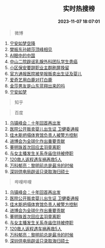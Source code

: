 <div align="center"><h2>实时热搜榜</h2><h4>2023-11-07 18:07:01</h4></div>

> 微博  

1. [宁安如梦空降](https://s.weibo.com/weibo?q=%23%E5%AE%81%E5%AE%89%E5%A6%82%E6%A2%A6%E7%A9%BA%E9%99%8D%23&t=31&band_rank=1&Refer=top)<br />
2. [樊振东孙颖莎顶峰相见](https://s.weibo.com/weibo?q=%23%E6%A8%8A%E6%8C%AF%E4%B8%9C%E5%AD%99%E9%A2%96%E8%8E%8E%E9%A1%B6%E5%B3%B0%E7%9B%B8%E8%A7%81%23&t=31&band_rank=2&Refer=top)<br />
3. [AI眼中的中国](https://s.weibo.com/weibo?q=%23AI%E7%9C%BC%E4%B8%AD%E7%9A%84%E4%B8%AD%E5%9B%BD%23&t=31&band_rank=3&Refer=top)<br />
4. [中山二院辟谣乳腺外科团队学生患癌](https://s.weibo.com/weibo?q=%23%E4%B8%AD%E5%B1%B1%E4%BA%8C%E9%99%A2%E8%BE%9F%E8%B0%A3%E4%B9%B3%E8%85%BA%E5%A4%96%E7%A7%91%E5%9B%A2%E9%98%9F%E5%AD%A6%E7%94%9F%E6%82%A3%E7%99%8C%23&t=31&band_rank=4&Refer=top)<br />
5. [小区保安要辞职业主群刷屏挽留](https://s.weibo.com/weibo?q=%23%E5%B0%8F%E5%8C%BA%E4%BF%9D%E5%AE%89%E8%A6%81%E8%BE%9E%E8%81%8C%E4%B8%9A%E4%B8%BB%E7%BE%A4%E5%88%B7%E5%B1%8F%E6%8C%BD%E7%95%99%23&t=31&band_rank=5&Refer=top)<br />
6. [官方通报医院被举报贩卖出生证及婴儿](https://s.weibo.com/weibo?q=%23%E5%AE%98%E6%96%B9%E9%80%9A%E6%8A%A5%E5%8C%BB%E9%99%A2%E8%A2%AB%E4%B8%BE%E6%8A%A5%E8%B4%A9%E5%8D%96%E5%87%BA%E7%94%9F%E8%AF%81%E5%8F%8A%E5%A9%B4%E5%84%BF%23&t=31&band_rank=6&Refer=top)<br />
7. [爱奇艺用白鹿对打白鹿](https://s.weibo.com/weibo?q=%23%E7%88%B1%E5%A5%87%E8%89%BA%E7%94%A8%E7%99%BD%E9%B9%BF%E5%AF%B9%E6%89%93%E7%99%BD%E9%B9%BF%23&t=31&band_rank=7&Refer=top)<br />
8. [金莎男友是山东蓝翔出来的吗](https://s.weibo.com/weibo?q=%23%E9%87%91%E8%8E%8E%E7%94%B7%E5%8F%8B%E6%98%AF%E5%B1%B1%E4%B8%9C%E8%93%9D%E7%BF%94%E5%87%BA%E6%9D%A5%E7%9A%84%E5%90%97%23&t=31&band_rank=8&Refer=top)<br />
9. [宁安如梦](https://s.weibo.com/weibo?q=%E5%AE%81%E5%AE%89%E5%A6%82%E6%A2%A6&t=31&band_rank=9&Refer=top)<br />

> 知乎  


> 百度  

1. [乌镇峰会：十年回首再出发](https://www.baidu.com/s?wd=%E4%B9%8C%E9%95%87%E5%B3%B0%E4%BC%9A%EF%BC%9A%E5%8D%81%E5%B9%B4%E5%9B%9E%E9%A6%96%E5%86%8D%E5%87%BA%E5%8F%91&sa=fyb_news&rsv_dl=fyb_news)<br />
2. [医院公开贩卖婴儿出生证 卫健委通报](https://www.baidu.com/s?wd=%E5%8C%BB%E9%99%A2%E5%85%AC%E5%BC%80%E8%B4%A9%E5%8D%96%E5%A9%B4%E5%84%BF%E5%87%BA%E7%94%9F%E8%AF%81+%E5%8D%AB%E5%81%A5%E5%A7%94%E9%80%9A%E6%8A%A5&sa=fyb_news&rsv_dl=fyb_news)<br />
3. [佳木斯坍塌体育馆负责人被警方控制](https://www.baidu.com/s?wd=%E4%BD%B3%E6%9C%A8%E6%96%AF%E5%9D%8D%E5%A1%8C%E4%BD%93%E8%82%B2%E9%A6%86%E8%B4%9F%E8%B4%A3%E4%BA%BA%E8%A2%AB%E8%AD%A6%E6%96%B9%E6%8E%A7%E5%88%B6&sa=fyb_news&rsv_dl=fyb_news)<br />
4. [进博会为全球化作出重要贡献](https://www.baidu.com/s?wd=%E8%BF%9B%E5%8D%9A%E4%BC%9A%E4%B8%BA%E5%85%A8%E7%90%83%E5%8C%96%E4%BD%9C%E5%87%BA%E9%87%8D%E8%A6%81%E8%B4%A1%E7%8C%AE&sa=fyb_news&rsv_dl=fyb_news)<br />
5. [董明珠首次回应孟羽童离职](https://www.baidu.com/s?wd=%E8%91%A3%E6%98%8E%E7%8F%A0%E9%A6%96%E6%AC%A1%E5%9B%9E%E5%BA%94%E5%AD%9F%E7%BE%BD%E7%AB%A5%E7%A6%BB%E8%81%8C&sa=fyb_news&rsv_dl=fyb_news)<br />
6. [与女主播发生关系寺庙住持被停职](https://www.baidu.com/s?wd=%E4%B8%8E%E5%A5%B3%E4%B8%BB%E6%92%AD%E5%8F%91%E7%94%9F%E5%85%B3%E7%B3%BB%E5%AF%BA%E5%BA%99%E4%BD%8F%E6%8C%81%E8%A2%AB%E5%81%9C%E8%81%8C&sa=fyb_news&rsv_dl=fyb_news)<br />
7. [120救人返程遇车祸再救5人](https://www.baidu.com/s?wd=120%E6%95%91%E4%BA%BA%E8%BF%94%E7%A8%8B%E9%81%87%E8%BD%A6%E7%A5%B8%E5%86%8D%E6%95%915%E4%BA%BA&sa=fyb_news&rsv_dl=fyb_news)<br />
8. [万科郁亮：黎明前总是最冷的时候](https://www.baidu.com/s?wd=%E4%B8%87%E7%A7%91%E9%83%81%E4%BA%AE%EF%BC%9A%E9%BB%8E%E6%98%8E%E5%89%8D%E6%80%BB%E6%98%AF%E6%9C%80%E5%86%B7%E7%9A%84%E6%97%B6%E5%80%99&sa=fyb_news&rsv_dl=fyb_news)<br />
9. [深圳供电局辟谣只录取海归硕士](https://www.baidu.com/s?wd=%E6%B7%B1%E5%9C%B3%E4%BE%9B%E7%94%B5%E5%B1%80%E8%BE%9F%E8%B0%A3%E5%8F%AA%E5%BD%95%E5%8F%96%E6%B5%B7%E5%BD%92%E7%A1%95%E5%A3%AB&sa=fyb_news&rsv_dl=fyb_news)<br />

> 哔哩哔哩  

1. [乌镇峰会：十年回首再出发](https://www.baidu.com/s?wd=%E4%B9%8C%E9%95%87%E5%B3%B0%E4%BC%9A%EF%BC%9A%E5%8D%81%E5%B9%B4%E5%9B%9E%E9%A6%96%E5%86%8D%E5%87%BA%E5%8F%91&sa=fyb_news&rsv_dl=fyb_news)<br />
2. [医院公开贩卖婴儿出生证 卫健委通报](https://www.baidu.com/s?wd=%E5%8C%BB%E9%99%A2%E5%85%AC%E5%BC%80%E8%B4%A9%E5%8D%96%E5%A9%B4%E5%84%BF%E5%87%BA%E7%94%9F%E8%AF%81+%E5%8D%AB%E5%81%A5%E5%A7%94%E9%80%9A%E6%8A%A5&sa=fyb_news&rsv_dl=fyb_news)<br />
3. [佳木斯坍塌体育馆负责人被警方控制](https://www.baidu.com/s?wd=%E4%BD%B3%E6%9C%A8%E6%96%AF%E5%9D%8D%E5%A1%8C%E4%BD%93%E8%82%B2%E9%A6%86%E8%B4%9F%E8%B4%A3%E4%BA%BA%E8%A2%AB%E8%AD%A6%E6%96%B9%E6%8E%A7%E5%88%B6&sa=fyb_news&rsv_dl=fyb_news)<br />
4. [进博会为全球化作出重要贡献](https://www.baidu.com/s?wd=%E8%BF%9B%E5%8D%9A%E4%BC%9A%E4%B8%BA%E5%85%A8%E7%90%83%E5%8C%96%E4%BD%9C%E5%87%BA%E9%87%8D%E8%A6%81%E8%B4%A1%E7%8C%AE&sa=fyb_news&rsv_dl=fyb_news)<br />
5. [董明珠首次回应孟羽童离职](https://www.baidu.com/s?wd=%E8%91%A3%E6%98%8E%E7%8F%A0%E9%A6%96%E6%AC%A1%E5%9B%9E%E5%BA%94%E5%AD%9F%E7%BE%BD%E7%AB%A5%E7%A6%BB%E8%81%8C&sa=fyb_news&rsv_dl=fyb_news)<br />
6. [与女主播发生关系寺庙住持被停职](https://www.baidu.com/s?wd=%E4%B8%8E%E5%A5%B3%E4%B8%BB%E6%92%AD%E5%8F%91%E7%94%9F%E5%85%B3%E7%B3%BB%E5%AF%BA%E5%BA%99%E4%BD%8F%E6%8C%81%E8%A2%AB%E5%81%9C%E8%81%8C&sa=fyb_news&rsv_dl=fyb_news)<br />
7. [120救人返程遇车祸再救5人](https://www.baidu.com/s?wd=120%E6%95%91%E4%BA%BA%E8%BF%94%E7%A8%8B%E9%81%87%E8%BD%A6%E7%A5%B8%E5%86%8D%E6%95%915%E4%BA%BA&sa=fyb_news&rsv_dl=fyb_news)<br />
8. [万科郁亮：黎明前总是最冷的时候](https://www.baidu.com/s?wd=%E4%B8%87%E7%A7%91%E9%83%81%E4%BA%AE%EF%BC%9A%E9%BB%8E%E6%98%8E%E5%89%8D%E6%80%BB%E6%98%AF%E6%9C%80%E5%86%B7%E7%9A%84%E6%97%B6%E5%80%99&sa=fyb_news&rsv_dl=fyb_news)<br />
9. [深圳供电局辟谣只录取海归硕士](https://www.baidu.com/s?wd=%E6%B7%B1%E5%9C%B3%E4%BE%9B%E7%94%B5%E5%B1%80%E8%BE%9F%E8%B0%A3%E5%8F%AA%E5%BD%95%E5%8F%96%E6%B5%B7%E5%BD%92%E7%A1%95%E5%A3%AB&sa=fyb_news&rsv_dl=fyb_news)<br />
